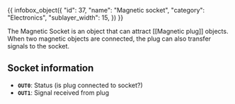 {{ infobox_object({
	"id": 37,
	"name": "Magnetic socket",
	"category": "Electronics",
	"sublayer_width": 15,
}) }}

The Magnetic Socket is an object that can attract [[Magnetic plug]] objects. When two magnetic objects are connected, the plug can also transfer signals to the socket.

## Socket information
- **`OUT0`**: Status (is plug connected to socket?)
- **`OUT1`**: Signal received from plug